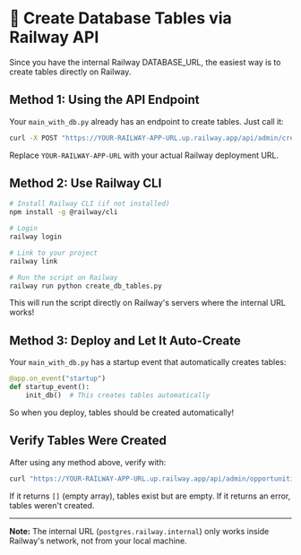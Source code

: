 # 🚀 Create Database Tables via Railway API

Since you have the internal Railway DATABASE_URL, the easiest way is to create tables directly on Railway.

## Method 1: Using the API Endpoint

Your `main_with_db.py` already has an endpoint to create tables. Just call it:

```bash
curl -X POST "https://YOUR-RAILWAY-APP-URL.up.railway.app/api/admin/create-tables"
```

Replace `YOUR-RAILWAY-APP-URL` with your actual Railway deployment URL.

## Method 2: Use Railway CLI

```bash
# Install Railway CLI (if not installed)
npm install -g @railway/cli

# Login
railway login

# Link to your project
railway link

# Run the script on Railway
railway run python create_db_tables.py
```

This will run the script directly on Railway's servers where the internal URL works!

## Method 3: Deploy and Let It Auto-Create

Your `main_with_db.py` has a startup event that automatically creates tables:

```python
@app.on_event("startup")
def startup_event():
    init_db()  # This creates tables automatically
```

So when you deploy, tables should be created automatically!

## Verify Tables Were Created

After using any method above, verify with:

```bash
curl "https://YOUR-RAILWAY-APP-URL.up.railway.app/api/admin/opportunities"
```

If it returns `[]` (empty array), tables exist but are empty.
If it returns an error, tables weren't created.

---

**Note:** The internal URL (`postgres.railway.internal`) only works inside Railway's network, not from your local machine.

